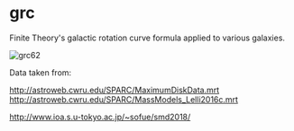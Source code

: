 # grc
Finite Theory's galactic rotation curve formula applied to various galaxies.

![grc62](https://user-images.githubusercontent.com/13325028/185539562-7b8348e4-d227-4d9e-97a4-2a4d5d39c218.png)

Data taken from:

http://astroweb.cwru.edu/SPARC/MaximumDiskData.mrt
http://astroweb.cwru.edu/SPARC/MassModels_Lelli2016c.mrt

http://www.ioa.s.u-tokyo.ac.jp/~sofue/smd2018/
